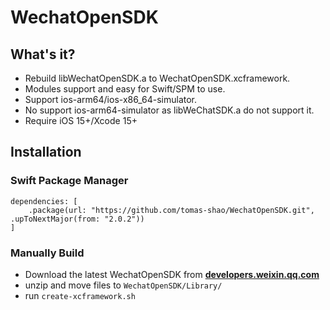 # WechatOpenSDK

## What's it?

* Rebuild libWechatOpenSDK.a to WechatOpenSDK.xcframework.
* Modules support and easy for Swift/SPM to use.
* Support ios-arm64/ios-x86_64-simulator.
* No support ios-arm64-simulator as libWeChatSDK.a do not support it.
* Require iOS 15+/Xcode 15+

## Installation

### Swift Package Manager

```
dependencies: [
    .package(url: "https://github.com/tomas-shao/WechatOpenSDK.git", .upToNextMajor(from: "2.0.2"))
]
```

### Manually Build

* Download the latest WechatOpenSDK from **[developers.weixin.qq.com](https://developers.weixin.qq.com/doc/oplatform/Downloads/iOS_Resource.html)**
* unzip and move files to `WechatOpenSDK/Library/`
* run `create-xcframework.sh`
